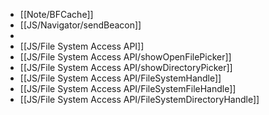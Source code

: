 - [[Note/BFCache]]
- [[JS/Navigator/sendBeacon]]
-
- [[JS/File System Access API]]
- [[JS/File System Access API/showOpenFilePicker]]
- [[JS/File System Access API/showDirectoryPicker]]
- [[JS/File System Access API/FileSystemHandle]]
- [[JS/File System Access API/FileSystemFileHandle]]
- [[JS/File System Access API/FileSystemDirectoryHandle]]